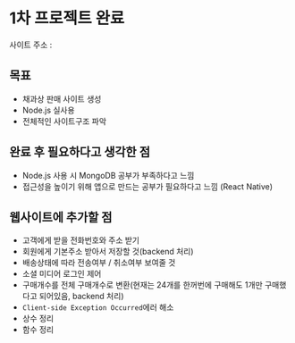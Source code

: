 # 1차 프로젝트 완료
사이트 주소 : [](https://luxury-tartufo-a36d7e.netlify.app/)

## 목표
- 채과상 판매 사이트 생성
- Node.js 실사용
- 전체적인 사이트구조 파악

## 완료 후 필요하다고 생각한 점
- Node.js 사용 시 MongoDB 공부가 부족하다고 느낌
- 접근성을 높이기 위해 앱으로 만드는 공부가 필요하다고 느낌 (React Native)

## 웹사이트에 추가할 점
- 고객에게 받을 전화번호와 주소 받기 
- 회원에게 기본주소 받아서 저장할 것(backend 처리)
- 배송상태에 따라 전송여부 / 취소여부 보여줄 것
- 소셜 미디어 로그인 제어
- 구매개수를 전체 구매개수로 변환(현재는 24개를 한꺼번에 구매해도 1개만 구매했다고 되어있음, backend 처리)
- `Client-side Exception Occurred`에러 해소
- 상수 정리
- 함수 정리
